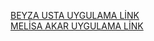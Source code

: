 [BEYZA USTA UYGULAMA LİNK](https://youtu.be/kcqBr-bv7bU?si=oPrrMbYeqk89s5sU)<br/>
[MELİSA AKAR UYGULAMA LİNK ](https://youtu.be/j-YdHJWMp3A)<br/>
